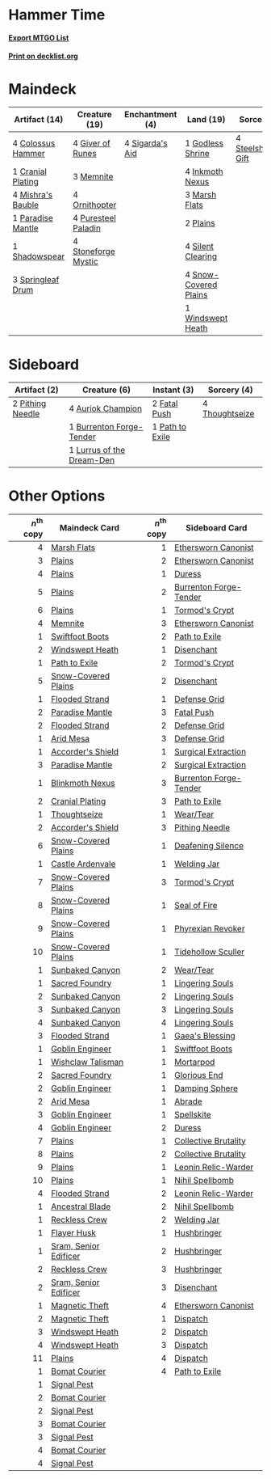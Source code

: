 # Hammer Time

#### [Export MTGO List](../collection/Hammer%20Time/Hammer%20Time.txt)
#### [Print on decklist.org](http://decklist.org/?deckmain=4%09Colossus%20Hammer%0A1%09Cranial%20Plating%0A4%09Giver%20of%20Runes%0A1%09Godless%20Shrine%0A4%09Inkmoth%20Nexus%0A3%09Marsh%20Flats%0A3%09Memnite%0A4%09Mishra's%20Bauble%0A4%09Ornithopter%0A1%09Paradise%20Mantle%0A2%09Plains%0A4%09Puresteel%20Paladin%0A1%09Shadowspear%0A4%09Sigarda's%20Aid%0A4%09Silent%20Clearing%0A4%09Snow-Covered%20Plains%0A3%09Springleaf%20Drum%0A4%09Steelshaper's%20Gift%0A4%09Stoneforge%20Mystic%0A1%09Windswept%20Heath&deckside=4%09Auriok%20Champion%0A1%09Burrenton%20Forge-Tender%0A2%09Fatal%20Push%0A1%09Lurrus%20of%20the%20Dream-Den%0A1%09Path%20to%20Exile%0A2%09Pithing%20Needle%0A4%09Thoughtseize)
# Maindeck

|                                       Artifact (14)                                        |                                        Creature (19)                                         |                                     Enchantment (4)                                      |                                           Land (19)                                            |                                         Sorcery (4)                                          |
|--------------------------------------------------------------------------------------------|----------------------------------------------------------------------------------------------|------------------------------------------------------------------------------------------|------------------------------------------------------------------------------------------------|----------------------------------------------------------------------------------------------|
|4 [Colossus Hammer](http://gatherer.wizards.com/Pages/Card/Details.aspx?multiverseid=466977)|4 [Giver of Runes](http://gatherer.wizards.com/Pages/Card/Details.aspx?multiverseid=463962)   |4 [Sigarda's Aid](http://gatherer.wizards.com/Pages/Card/Details.aspx?multiverseid=414333)|1 [Godless Shrine](http://gatherer.wizards.com/Pages/Card/Details.aspx?multiverseid=405099)     |4 [Steelshaper's Gift](http://gatherer.wizards.com/Pages/Card/Details.aspx?multiverseid=51078)|
|1 [Cranial Plating](http://gatherer.wizards.com/Pages/Card/Details.aspx?multiverseid=51184) |3 [Memnite](http://gatherer.wizards.com/Pages/Card/Details.aspx?multiverseid=194078)          |                                                                                          |4 [Inkmoth Nexus](http://gatherer.wizards.com/Pages/Card/Details.aspx?multiverseid=213731)      |                                                                                              |
|4 [Mishra's Bauble](http://gatherer.wizards.com/Pages/Card/Details.aspx?multiverseid=122122)|4 [Ornithopter](http://gatherer.wizards.com/Pages/Card/Details.aspx?multiverseid=129665)      |                                                                                          |3 [Marsh Flats](http://gatherer.wizards.com/Pages/Card/Details.aspx?multiverseid=405101)        |                                                                                              |
|1 [Paradise Mantle](http://gatherer.wizards.com/Pages/Card/Details.aspx?multiverseid=73558) |4 [Puresteel Paladin](http://gatherer.wizards.com/Pages/Card/Details.aspx?multiverseid=227504)|                                                                                          |2 [Plains](http://gatherer.wizards.com/Pages/Card/Details.aspx?multiverseid=439856)             |                                                                                              |
|1 [Shadowspear](http://gatherer.wizards.com/Pages/Card/Details.aspx?multiverseid=476487)    |4 [Stoneforge Mystic](http://gatherer.wizards.com/Pages/Card/Details.aspx?multiverseid=198383)|                                                                                          |4 [Silent Clearing](http://gatherer.wizards.com/Pages/Card/Details.aspx?multiverseid=464195)    |                                                                                              |
|3 [Springleaf Drum](http://gatherer.wizards.com/Pages/Card/Details.aspx?multiverseid=378534)|                                                                                              |                                                                                          |4 [Snow-Covered Plains](http://gatherer.wizards.com/Pages/Card/Details.aspx?multiverseid=121267)|                                                                                              |
|                                                                                            |                                                                                              |                                                                                          |1 [Windswept Heath](http://gatherer.wizards.com/Pages/Card/Details.aspx?multiverseid=405115)    |                                                                                              |


# Sideboard

|                                       Artifact (2)                                        |                                            Creature (6)                                            |                                       Instant (3)                                        |                                       Sorcery (4)                                       |
|-------------------------------------------------------------------------------------------|----------------------------------------------------------------------------------------------------|------------------------------------------------------------------------------------------|-----------------------------------------------------------------------------------------|
|2 [Pithing Needle](http://gatherer.wizards.com/Pages/Card/Details.aspx?multiverseid=129526)|4 [Auriok Champion](http://gatherer.wizards.com/Pages/Card/Details.aspx?multiverseid=72921)         |2 [Fatal Push](http://gatherer.wizards.com/Pages/Card/Details.aspx?multiverseid=423724)   |4 [Thoughtseize](http://gatherer.wizards.com/Pages/Card/Details.aspx?multiverseid=438676)|
|                                                                                           |1 [Burrenton Forge-Tender](http://gatherer.wizards.com/Pages/Card/Details.aspx?multiverseid=438580) |1 [Path to Exile](http://gatherer.wizards.com/Pages/Card/Details.aspx?multiverseid=220511)|                                                                                         |
|                                                                                           |1 [Lurrus of the Dream-Den](http://gatherer.wizards.com/Pages/Card/Details.aspx?multiverseid=479746)|                                                                                          |                                                                                         |


# Other Options

|*n*<sup>th</sup> copy|                                         Maindeck Card                                          |*n*<sup>th</sup> copy|                                         Sideboard Card                                          |
|--------------------:|------------------------------------------------------------------------------------------------|--------------------:|-------------------------------------------------------------------------------------------------|
|                    4|[Marsh Flats](http://gatherer.wizards.com/Pages/Card/Details.aspx?multiverseid=405101)          |                    1|[Ethersworn Canonist](http://gatherer.wizards.com/Pages/Card/Details.aspx?multiverseid=174931)   |
|                    3|[Plains](http://gatherer.wizards.com/Pages/Card/Details.aspx?multiverseid=439856)               |                    2|[Ethersworn Canonist](http://gatherer.wizards.com/Pages/Card/Details.aspx?multiverseid=174931)   |
|                    4|[Plains](http://gatherer.wizards.com/Pages/Card/Details.aspx?multiverseid=439856)               |                    1|[Duress](http://gatherer.wizards.com/Pages/Card/Details.aspx?multiverseid=14557)                 |
|                    5|[Plains](http://gatherer.wizards.com/Pages/Card/Details.aspx?multiverseid=439856)               |                    2|[Burrenton Forge-Tender](http://gatherer.wizards.com/Pages/Card/Details.aspx?multiverseid=438580)|
|                    6|[Plains](http://gatherer.wizards.com/Pages/Card/Details.aspx?multiverseid=439856)               |                    1|[Tormod's Crypt](http://gatherer.wizards.com/Pages/Card/Details.aspx?multiverseid=389723)        |
|                    4|[Memnite](http://gatherer.wizards.com/Pages/Card/Details.aspx?multiverseid=194078)              |                    3|[Ethersworn Canonist](http://gatherer.wizards.com/Pages/Card/Details.aspx?multiverseid=174931)   |
|                    1|[Swiftfoot Boots](http://gatherer.wizards.com/Pages/Card/Details.aspx?multiverseid=442223)      |                    2|[Path to Exile](http://gatherer.wizards.com/Pages/Card/Details.aspx?multiverseid=220511)         |
|                    2|[Windswept Heath](http://gatherer.wizards.com/Pages/Card/Details.aspx?multiverseid=405115)      |                    1|[Disenchant](http://gatherer.wizards.com/Pages/Card/Details.aspx?multiverseid=847)               |
|                    1|[Path to Exile](http://gatherer.wizards.com/Pages/Card/Details.aspx?multiverseid=220511)        |                    2|[Tormod's Crypt](http://gatherer.wizards.com/Pages/Card/Details.aspx?multiverseid=389723)        |
|                    5|[Snow-Covered Plains](http://gatherer.wizards.com/Pages/Card/Details.aspx?multiverseid=121267)  |                    2|[Disenchant](http://gatherer.wizards.com/Pages/Card/Details.aspx?multiverseid=847)               |
|                    1|[Flooded Strand](http://gatherer.wizards.com/Pages/Card/Details.aspx?multiverseid=405098)       |                    1|[Defense Grid](http://gatherer.wizards.com/Pages/Card/Details.aspx?multiverseid=45481)           |
|                    2|[Paradise Mantle](http://gatherer.wizards.com/Pages/Card/Details.aspx?multiverseid=73558)       |                    3|[Fatal Push](http://gatherer.wizards.com/Pages/Card/Details.aspx?multiverseid=423724)            |
|                    2|[Flooded Strand](http://gatherer.wizards.com/Pages/Card/Details.aspx?multiverseid=405098)       |                    2|[Defense Grid](http://gatherer.wizards.com/Pages/Card/Details.aspx?multiverseid=45481)           |
|                    1|[Arid Mesa](http://gatherer.wizards.com/Pages/Card/Details.aspx?multiverseid=405092)            |                    3|[Defense Grid](http://gatherer.wizards.com/Pages/Card/Details.aspx?multiverseid=45481)           |
|                    1|[Accorder's Shield](http://gatherer.wizards.com/Pages/Card/Details.aspx?multiverseid=370581)    |                    1|[Surgical Extraction](http://gatherer.wizards.com/Pages/Card/Details.aspx?multiverseid=397706)   |
|                    3|[Paradise Mantle](http://gatherer.wizards.com/Pages/Card/Details.aspx?multiverseid=73558)       |                    2|[Surgical Extraction](http://gatherer.wizards.com/Pages/Card/Details.aspx?multiverseid=397706)   |
|                    1|[Blinkmoth Nexus](http://gatherer.wizards.com/Pages/Card/Details.aspx?multiverseid=39439)       |                    3|[Burrenton Forge-Tender](http://gatherer.wizards.com/Pages/Card/Details.aspx?multiverseid=438580)|
|                    2|[Cranial Plating](http://gatherer.wizards.com/Pages/Card/Details.aspx?multiverseid=51184)       |                    3|[Path to Exile](http://gatherer.wizards.com/Pages/Card/Details.aspx?multiverseid=220511)         |
|                    1|[Thoughtseize](http://gatherer.wizards.com/Pages/Card/Details.aspx?multiverseid=438676)         |                    1|[Wear/Tear](http://gatherer.wizards.com/Pages/Card/Details.aspx?multiverseid=368950)             |
|                    2|[Accorder's Shield](http://gatherer.wizards.com/Pages/Card/Details.aspx?multiverseid=370581)    |                    3|[Pithing Needle](http://gatherer.wizards.com/Pages/Card/Details.aspx?multiverseid=129526)        |
|                    6|[Snow-Covered Plains](http://gatherer.wizards.com/Pages/Card/Details.aspx?multiverseid=121267)  |                    1|[Deafening Silence](http://gatherer.wizards.com/Pages/Card/Details.aspx?multiverseid=472972)     |
|                    1|[Castle Ardenvale](http://gatherer.wizards.com/Pages/Card/Details.aspx?multiverseid=473200)     |                    1|[Welding Jar](http://gatherer.wizards.com/Pages/Card/Details.aspx?multiverseid=48328)            |
|                    7|[Snow-Covered Plains](http://gatherer.wizards.com/Pages/Card/Details.aspx?multiverseid=121267)  |                    3|[Tormod's Crypt](http://gatherer.wizards.com/Pages/Card/Details.aspx?multiverseid=389723)        |
|                    8|[Snow-Covered Plains](http://gatherer.wizards.com/Pages/Card/Details.aspx?multiverseid=121267)  |                    1|[Seal of Fire](http://gatherer.wizards.com/Pages/Card/Details.aspx?multiverseid=185817)          |
|                    9|[Snow-Covered Plains](http://gatherer.wizards.com/Pages/Card/Details.aspx?multiverseid=121267)  |                    1|[Phyrexian Revoker](http://gatherer.wizards.com/Pages/Card/Details.aspx?multiverseid=383343)     |
|                   10|[Snow-Covered Plains](http://gatherer.wizards.com/Pages/Card/Details.aspx?multiverseid=121267)  |                    1|[Tidehollow Sculler](http://gatherer.wizards.com/Pages/Card/Details.aspx?multiverseid=175054)    |
|                    1|[Sunbaked Canyon](http://gatherer.wizards.com/Pages/Card/Details.aspx?multiverseid=464196)      |                    2|[Wear/Tear](http://gatherer.wizards.com/Pages/Card/Details.aspx?multiverseid=368950)             |
|                    1|[Sacred Foundry](http://gatherer.wizards.com/Pages/Card/Details.aspx?multiverseid=405106)       |                    1|[Lingering Souls](http://gatherer.wizards.com/Pages/Card/Details.aspx?multiverseid=368485)       |
|                    2|[Sunbaked Canyon](http://gatherer.wizards.com/Pages/Card/Details.aspx?multiverseid=464196)      |                    2|[Lingering Souls](http://gatherer.wizards.com/Pages/Card/Details.aspx?multiverseid=368485)       |
|                    3|[Sunbaked Canyon](http://gatherer.wizards.com/Pages/Card/Details.aspx?multiverseid=464196)      |                    3|[Lingering Souls](http://gatherer.wizards.com/Pages/Card/Details.aspx?multiverseid=368485)       |
|                    4|[Sunbaked Canyon](http://gatherer.wizards.com/Pages/Card/Details.aspx?multiverseid=464196)      |                    4|[Lingering Souls](http://gatherer.wizards.com/Pages/Card/Details.aspx?multiverseid=368485)       |
|                    3|[Flooded Strand](http://gatherer.wizards.com/Pages/Card/Details.aspx?multiverseid=405098)       |                    1|[Gaea's Blessing](http://gatherer.wizards.com/Pages/Card/Details.aspx?multiverseid=417433)       |
|                    1|[Goblin Engineer](http://gatherer.wizards.com/Pages/Card/Details.aspx?multiverseid=464077)      |                    1|[Swiftfoot Boots](http://gatherer.wizards.com/Pages/Card/Details.aspx?multiverseid=442223)       |
|                    1|[Wishclaw Talisman](http://gatherer.wizards.com/Pages/Card/Details.aspx?multiverseid=473072)    |                    1|[Mortarpod](http://gatherer.wizards.com/Pages/Card/Details.aspx?multiverseid=213725)             |
|                    2|[Sacred Foundry](http://gatherer.wizards.com/Pages/Card/Details.aspx?multiverseid=405106)       |                    1|[Glorious End](http://gatherer.wizards.com/Pages/Card/Details.aspx?multiverseid=426835)          |
|                    2|[Goblin Engineer](http://gatherer.wizards.com/Pages/Card/Details.aspx?multiverseid=464077)      |                    1|[Damping Sphere](http://gatherer.wizards.com/Pages/Card/Details.aspx?multiverseid=443101)        |
|                    2|[Arid Mesa](http://gatherer.wizards.com/Pages/Card/Details.aspx?multiverseid=405092)            |                    1|[Abrade](http://gatherer.wizards.com/Pages/Card/Details.aspx?multiverseid=430772)                |
|                    3|[Goblin Engineer](http://gatherer.wizards.com/Pages/Card/Details.aspx?multiverseid=464077)      |                    1|[Spellskite](http://gatherer.wizards.com/Pages/Card/Details.aspx?multiverseid=397743)            |
|                    4|[Goblin Engineer](http://gatherer.wizards.com/Pages/Card/Details.aspx?multiverseid=464077)      |                    2|[Duress](http://gatherer.wizards.com/Pages/Card/Details.aspx?multiverseid=14557)                 |
|                    7|[Plains](http://gatherer.wizards.com/Pages/Card/Details.aspx?multiverseid=439856)               |                    1|[Collective Brutality](http://gatherer.wizards.com/Pages/Card/Details.aspx?multiverseid=414380)  |
|                    8|[Plains](http://gatherer.wizards.com/Pages/Card/Details.aspx?multiverseid=439856)               |                    2|[Collective Brutality](http://gatherer.wizards.com/Pages/Card/Details.aspx?multiverseid=414380)  |
|                    9|[Plains](http://gatherer.wizards.com/Pages/Card/Details.aspx?multiverseid=439856)               |                    1|[Leonin Relic-Warder](http://gatherer.wizards.com/Pages/Card/Details.aspx?multiverseid=432997)   |
|                   10|[Plains](http://gatherer.wizards.com/Pages/Card/Details.aspx?multiverseid=439856)               |                    1|[Nihil Spellbomb](http://gatherer.wizards.com/Pages/Card/Details.aspx?multiverseid=442215)       |
|                    4|[Flooded Strand](http://gatherer.wizards.com/Pages/Card/Details.aspx?multiverseid=405098)       |                    2|[Leonin Relic-Warder](http://gatherer.wizards.com/Pages/Card/Details.aspx?multiverseid=432997)   |
|                    1|[Ancestral Blade](http://gatherer.wizards.com/Pages/Card/Details.aspx?multiverseid=466757)      |                    2|[Nihil Spellbomb](http://gatherer.wizards.com/Pages/Card/Details.aspx?multiverseid=442215)       |
|                    1|[Reckless Crew](http://gatherer.wizards.com/Pages/Card/Details.aspx?multiverseid=503758)        |                    2|[Welding Jar](http://gatherer.wizards.com/Pages/Card/Details.aspx?multiverseid=48328)            |
|                    1|[Flayer Husk](http://gatherer.wizards.com/Pages/Card/Details.aspx?multiverseid=221560)          |                    1|[Hushbringer](http://gatherer.wizards.com/Pages/Card/Details.aspx?multiverseid=472980)           |
|                    1|[Sram, Senior Edificer](http://gatherer.wizards.com/Pages/Card/Details.aspx?multiverseid=423690)|                    2|[Hushbringer](http://gatherer.wizards.com/Pages/Card/Details.aspx?multiverseid=472980)           |
|                    2|[Reckless Crew](http://gatherer.wizards.com/Pages/Card/Details.aspx?multiverseid=503758)        |                    3|[Hushbringer](http://gatherer.wizards.com/Pages/Card/Details.aspx?multiverseid=472980)           |
|                    2|[Sram, Senior Edificer](http://gatherer.wizards.com/Pages/Card/Details.aspx?multiverseid=423690)|                    3|[Disenchant](http://gatherer.wizards.com/Pages/Card/Details.aspx?multiverseid=847)               |
|                    1|[Magnetic Theft](http://gatherer.wizards.com/Pages/Card/Details.aspx?multiverseid=51101)        |                    4|[Ethersworn Canonist](http://gatherer.wizards.com/Pages/Card/Details.aspx?multiverseid=174931)   |
|                    2|[Magnetic Theft](http://gatherer.wizards.com/Pages/Card/Details.aspx?multiverseid=51101)        |                    1|[Dispatch](http://gatherer.wizards.com/Pages/Card/Details.aspx?multiverseid=397781)              |
|                    3|[Windswept Heath](http://gatherer.wizards.com/Pages/Card/Details.aspx?multiverseid=405115)      |                    2|[Dispatch](http://gatherer.wizards.com/Pages/Card/Details.aspx?multiverseid=397781)              |
|                    4|[Windswept Heath](http://gatherer.wizards.com/Pages/Card/Details.aspx?multiverseid=405115)      |                    3|[Dispatch](http://gatherer.wizards.com/Pages/Card/Details.aspx?multiverseid=397781)              |
|                   11|[Plains](http://gatherer.wizards.com/Pages/Card/Details.aspx?multiverseid=439856)               |                    4|[Dispatch](http://gatherer.wizards.com/Pages/Card/Details.aspx?multiverseid=397781)              |
|                    1|[Bomat Courier](http://gatherer.wizards.com/Pages/Card/Details.aspx?multiverseid=417772)        |                    4|[Path to Exile](http://gatherer.wizards.com/Pages/Card/Details.aspx?multiverseid=220511)         |
|                    1|[Signal Pest](http://gatherer.wizards.com/Pages/Card/Details.aspx?multiverseid=213773)          |                     |                                                                                                 |
|                    2|[Bomat Courier](http://gatherer.wizards.com/Pages/Card/Details.aspx?multiverseid=417772)        |                     |                                                                                                 |
|                    2|[Signal Pest](http://gatherer.wizards.com/Pages/Card/Details.aspx?multiverseid=213773)          |                     |                                                                                                 |
|                    3|[Bomat Courier](http://gatherer.wizards.com/Pages/Card/Details.aspx?multiverseid=417772)        |                     |                                                                                                 |
|                    3|[Signal Pest](http://gatherer.wizards.com/Pages/Card/Details.aspx?multiverseid=213773)          |                     |                                                                                                 |
|                    4|[Bomat Courier](http://gatherer.wizards.com/Pages/Card/Details.aspx?multiverseid=417772)        |                     |                                                                                                 |
|                    4|[Signal Pest](http://gatherer.wizards.com/Pages/Card/Details.aspx?multiverseid=213773)          |                     |                                                                                                 |

